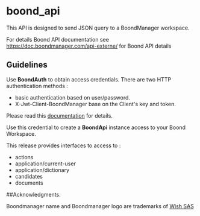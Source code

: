 # boond_api

This API is designed to send JSON query to a BoondManager workspace.

For details Boond API documentation see
https://doc.boondmanager.com/api-externe/ for Boond API details

## Guidelines

Use **BoondAuth** to obtain access credentials.
There are two HTTP authentication methods : 
- basic authentication based on user/password.
- X-Jwt-Client-BoondManager base on the Client's key and token.

Please read this [documentation](https://support.boondmanager.com/hc/fr/articles/360029994751-Authentication) for details.

Use this credential to create a **BoondApi** instance access to your Boond Workspace.

This release provides interfaces to access to : 
- actions
- application/current-user
- application/dictionary
- candidates
- documents

##Acknowledgments.

Boondmanager name and Boondmanager logo are trademarks of [Wish SAS](https://www.boondmanager.com/mentions-legales/) 

